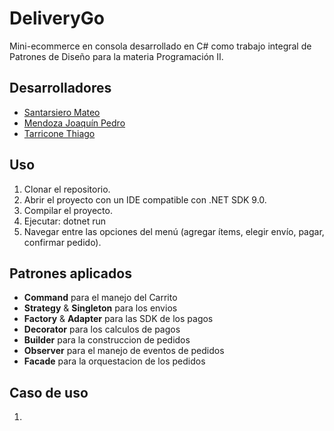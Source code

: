 # DeliveryGo
Mini-ecommerce en consola desarrollado en C# como trabajo integral de Patrones de Diseño para la materia Programación II.

## Desarrolladores 

* [Santarsiero Mateo](https://github.com/MateoSantar)
* [Mendoza Joaquín Pedro](https://github.com/PedroMendoza19)
* [Tarricone Thiago](https://github.com/Thiago20035)

## Uso

1. Clonar el repositorio.
2. Abrir el proyecto con un IDE compatible con .NET SDK 9.0.
3. Compilar el proyecto.
4. Ejecutar: dotnet run
5. Navegar entre las opciones del menú (agregar ítems, elegir envío, pagar, confirmar pedido).

## Patrones aplicados
* **Command** para el manejo del Carrito
* **Strategy** & **Singleton** para los envios
* **Factory** & **Adapter** para las SDK de los pagos
* **Decorator** para los calculos de pagos
* **Builder** para la construccion de pedidos
* **Observer** para el manejo de eventos de pedidos
* **Facade** para la orquestacion de los pedidos

## Caso de uso
1.
